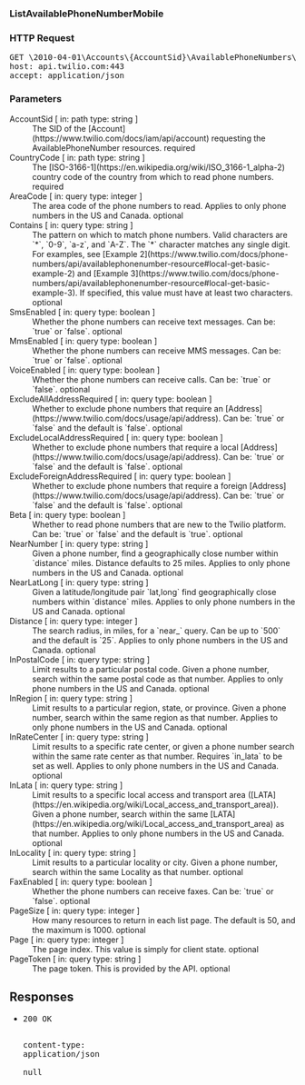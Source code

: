 <!DOCTYPE html><html><head><title></title><link rel="stylesheet" href="./OpenApi.css"/><meta charset="utf-8"/><meta name="viewport" content="width=device-width, initial-scale=1"/></head><body><article><section class="requestOverview"><h1 class="request-summary">ListAvailablePhoneNumberMobile</h1></section><section class="http"><h3>HTTP Request</h3><pre class="http-example"><span class="request-line">GET</span> <span class="http-target">\2010-04-01\Accounts\{AccountSid}\AvailablePhoneNumbers\{CountryCode}\Mobile.json{?AreaCode*,Contains*,SmsEnabled*,MmsEnabled*,VoiceEnabled*,ExcludeAllAddressRequired*,ExcludeLocalAddressRequired*,ExcludeForeignAddressRequired*,Beta*,NearNumber*,NearLatLong*,Distance*,InPostalCode*,InRegion*,InRateCenter*,InLata*,InLocality*,FaxEnabled*,PageSize*,Page*,PageToken*}</span> <span class="http-version">HTTP/1.1</span>&#xA;<span class="header-line">host</span>: <span class="header-value">api.twilio.com:443</span>&#xA;<span class="header-line">accept</span>: <span class="header-value">application/json</span>&#xA;</pre></section><dl class="parameters"><h3>Parameters</h3><dt class="parameter"><span class="parameter-name">AccountSid</span> [ in: <span class="parameter-location">path</span> type: <span class="parameter-type">string</span> ]</dt><dd class="parameter"><span class="parameter-description">The SID of the [Account](https://www.twilio.com/docs/iam/api/account) requesting the AvailablePhoneNumber resources.</span> <span class="parameter-required">required</span></dd><dt class="parameter"><span class="parameter-name">CountryCode</span> [ in: <span class="parameter-location">path</span> type: <span class="parameter-type">string</span> ]</dt><dd class="parameter"><span class="parameter-description">The [ISO-3166-1](https://en.wikipedia.org/wiki/ISO_3166-1_alpha-2) country code of the country from which to read phone numbers.</span> <span class="parameter-required">required</span></dd><dt class="parameter"><span class="parameter-name">AreaCode</span> [ in: <span class="parameter-location">query</span> type: <span class="parameter-type">integer</span> ]</dt><dd class="parameter"><span class="parameter-description">The area code of the phone numbers to read. Applies to only phone numbers in the US and Canada.</span> <span class="parameter-required">optional</span></dd><dt class="parameter"><span class="parameter-name">Contains</span> [ in: <span class="parameter-location">query</span> type: <span class="parameter-type">string</span> ]</dt><dd class="parameter"><span class="parameter-description">The pattern on which to match phone numbers. Valid characters are `*`, `0-9`, `a-z`, and `A-Z`. The `*` character matches any single digit. For examples, see [Example 2](https://www.twilio.com/docs/phone-numbers/api/availablephonenumber-resource#local-get-basic-example-2) and [Example 3](https://www.twilio.com/docs/phone-numbers/api/availablephonenumber-resource#local-get-basic-example-3). If specified, this value must have at least two characters.</span> <span class="parameter-required">optional</span></dd><dt class="parameter"><span class="parameter-name">SmsEnabled</span> [ in: <span class="parameter-location">query</span> type: <span class="parameter-type">boolean</span> ]</dt><dd class="parameter"><span class="parameter-description">Whether the phone numbers can receive text messages. Can be: `true` or `false`.</span> <span class="parameter-required">optional</span></dd><dt class="parameter"><span class="parameter-name">MmsEnabled</span> [ in: <span class="parameter-location">query</span> type: <span class="parameter-type">boolean</span> ]</dt><dd class="parameter"><span class="parameter-description">Whether the phone numbers can receive MMS messages. Can be: `true` or `false`.</span> <span class="parameter-required">optional</span></dd><dt class="parameter"><span class="parameter-name">VoiceEnabled</span> [ in: <span class="parameter-location">query</span> type: <span class="parameter-type">boolean</span> ]</dt><dd class="parameter"><span class="parameter-description">Whether the phone numbers can receive calls. Can be: `true` or `false`.</span> <span class="parameter-required">optional</span></dd><dt class="parameter"><span class="parameter-name">ExcludeAllAddressRequired</span> [ in: <span class="parameter-location">query</span> type: <span class="parameter-type">boolean</span> ]</dt><dd class="parameter"><span class="parameter-description">Whether to exclude phone numbers that require an [Address](https://www.twilio.com/docs/usage/api/address). Can be: `true` or `false` and the default is `false`.</span> <span class="parameter-required">optional</span></dd><dt class="parameter"><span class="parameter-name">ExcludeLocalAddressRequired</span> [ in: <span class="parameter-location">query</span> type: <span class="parameter-type">boolean</span> ]</dt><dd class="parameter"><span class="parameter-description">Whether to exclude phone numbers that require a local [Address](https://www.twilio.com/docs/usage/api/address). Can be: `true` or `false` and the default is `false`.</span> <span class="parameter-required">optional</span></dd><dt class="parameter"><span class="parameter-name">ExcludeForeignAddressRequired</span> [ in: <span class="parameter-location">query</span> type: <span class="parameter-type">boolean</span> ]</dt><dd class="parameter"><span class="parameter-description">Whether to exclude phone numbers that require a foreign [Address](https://www.twilio.com/docs/usage/api/address). Can be: `true` or `false` and the default is `false`.</span> <span class="parameter-required">optional</span></dd><dt class="parameter"><span class="parameter-name">Beta</span> [ in: <span class="parameter-location">query</span> type: <span class="parameter-type">boolean</span> ]</dt><dd class="parameter"><span class="parameter-description">Whether to read phone numbers that are new to the Twilio platform. Can be: `true` or `false` and the default is `true`.</span> <span class="parameter-required">optional</span></dd><dt class="parameter"><span class="parameter-name">NearNumber</span> [ in: <span class="parameter-location">query</span> type: <span class="parameter-type">string</span> ]</dt><dd class="parameter"><span class="parameter-description">Given a phone number, find a geographically close number within `distance` miles. Distance defaults to 25 miles. Applies to only phone numbers in the US and Canada.</span> <span class="parameter-required">optional</span></dd><dt class="parameter"><span class="parameter-name">NearLatLong</span> [ in: <span class="parameter-location">query</span> type: <span class="parameter-type">string</span> ]</dt><dd class="parameter"><span class="parameter-description">Given a latitude/longitude pair `lat,long` find geographically close numbers within `distance` miles. Applies to only phone numbers in the US and Canada.</span> <span class="parameter-required">optional</span></dd><dt class="parameter"><span class="parameter-name">Distance</span> [ in: <span class="parameter-location">query</span> type: <span class="parameter-type">integer</span> ]</dt><dd class="parameter"><span class="parameter-description">The search radius, in miles, for a `near_` query.  Can be up to `500` and the default is `25`. Applies to only phone numbers in the US and Canada.</span> <span class="parameter-required">optional</span></dd><dt class="parameter"><span class="parameter-name">InPostalCode</span> [ in: <span class="parameter-location">query</span> type: <span class="parameter-type">string</span> ]</dt><dd class="parameter"><span class="parameter-description">Limit results to a particular postal code. Given a phone number, search within the same postal code as that number. Applies to only phone numbers in the US and Canada.</span> <span class="parameter-required">optional</span></dd><dt class="parameter"><span class="parameter-name">InRegion</span> [ in: <span class="parameter-location">query</span> type: <span class="parameter-type">string</span> ]</dt><dd class="parameter"><span class="parameter-description">Limit results to a particular region, state, or province. Given a phone number, search within the same region as that number. Applies to only phone numbers in the US and Canada.</span> <span class="parameter-required">optional</span></dd><dt class="parameter"><span class="parameter-name">InRateCenter</span> [ in: <span class="parameter-location">query</span> type: <span class="parameter-type">string</span> ]</dt><dd class="parameter"><span class="parameter-description">Limit results to a specific rate center, or given a phone number search within the same rate center as that number. Requires `in_lata` to be set as well. Applies to only phone numbers in the US and Canada.</span> <span class="parameter-required">optional</span></dd><dt class="parameter"><span class="parameter-name">InLata</span> [ in: <span class="parameter-location">query</span> type: <span class="parameter-type">string</span> ]</dt><dd class="parameter"><span class="parameter-description">Limit results to a specific local access and transport area ([LATA](https://en.wikipedia.org/wiki/Local_access_and_transport_area)). Given a phone number, search within the same [LATA](https://en.wikipedia.org/wiki/Local_access_and_transport_area) as that number. Applies to only phone numbers in the US and Canada.</span> <span class="parameter-required">optional</span></dd><dt class="parameter"><span class="parameter-name">InLocality</span> [ in: <span class="parameter-location">query</span> type: <span class="parameter-type">string</span> ]</dt><dd class="parameter"><span class="parameter-description">Limit results to a particular locality or city. Given a phone number, search within the same Locality as that number.</span> <span class="parameter-required">optional</span></dd><dt class="parameter"><span class="parameter-name">FaxEnabled</span> [ in: <span class="parameter-location">query</span> type: <span class="parameter-type">boolean</span> ]</dt><dd class="parameter"><span class="parameter-description">Whether the phone numbers can receive faxes. Can be: `true` or `false`.</span> <span class="parameter-required">optional</span></dd><dt class="parameter"><span class="parameter-name">PageSize</span> [ in: <span class="parameter-location">query</span> type: <span class="parameter-type">integer</span> ]</dt><dd class="parameter"><span class="parameter-description">How many resources to return in each list page. The default is 50, and the maximum is 1000.</span> <span class="parameter-required">optional</span></dd><dt class="parameter"><span class="parameter-name">Page</span> [ in: <span class="parameter-location">query</span> type: <span class="parameter-type">integer</span> ]</dt><dd class="parameter"><span class="parameter-description">The page index. This value is simply for client state.</span> <span class="parameter-required">optional</span></dd><dt class="parameter"><span class="parameter-name">PageToken</span> [ in: <span class="parameter-location">query</span> type: <span class="parameter-type">string</span> ]</dt><dd class="parameter"><span class="parameter-description">The page token. This is provided by the API.</span> <span class="parameter-required">optional</span></dd></dl><section class="responses"><h2>Responses</h2><ul class="responses"><li class="response"><pre class="http-example"><span class="status-line">200</span> <span class="status-description">OK</span>
<span class="header-line">content-type</span>: <span class="header-value">application/json</span>&#xA;&#xA;null</pre></li></ul></section></article></body></html>